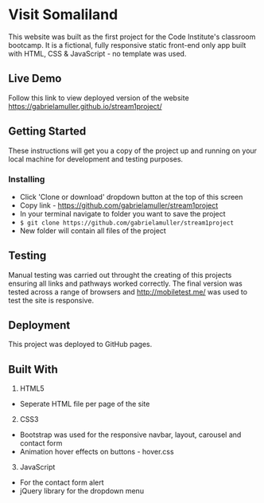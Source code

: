# Visit Somaliland

This website was built as the first project for the Code Institute's classroom bootcamp. It is a fictional, fully responsive static front-end only app built with HTML, CSS & JavaScript - no template was used.

## Live Demo

Follow this link to view deployed version of the website https://gabrielamuller.github.io/stream1project/

## Getting Started

These instructions will get you a copy of the project up and running on your local machine for development and testing purposes.

### Installing

* Click 'Clone or download' dropdown button at the top of this screen
* Copy link - https://github.com/gabrielamuller/stream1project
* In your terminal navigate to folder you want to save the project
* `$ git clone https://github.com/gabrielamuller/stream1project`
* New folder will contain all files of the project


## Testing

Manual testing was carried out throught the creating of this projects ensuring all links and pathways worked correctly. The final version was tested across a range of browsers and http://mobiletest.me/ was used to test the site is responsive.


## Deployment

This project was deployed to GitHub pages.

## Built With

1. HTML5
  * Seperate HTML file per page of the site

2. CSS3
  * Bootstrap was used for the responsive navbar, layout, carousel and contact form 
  * Animation hover effects on buttons - hover.css

3. JavaScript
  * For the contact form alert
  * jQuery library for the dropdown menu

